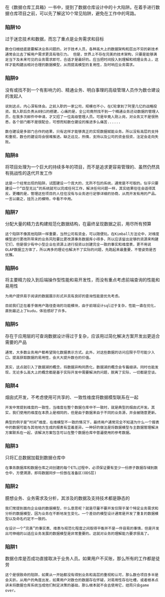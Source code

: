 在《数据仓库工具箱》一书中，提到了数据仓库设计中的十大陷阱。在着手进行数据仓库项目之前，可以先了解这10个常见陷阱，避免在工作中的弯路。

### 陷阱10
过于迷恋技术和数据，而忘了重点是业务需求和目标
```
数仓归根结底是要解决业务问题的，对于技术人员，各种高大上的数据架构和层出不穷的新技术通常会比去了解用户需求更具有吸引力。 但是，世界上不存在完美的技术架构，只要是能够满足当下及未来可见的业务需求即可，合适才是最好的。应当把时间投入到理解和梳理业务上，这样才能构建出相对合理的数据模型，从而提高模型的复用性，及时响应业务需求。
```
### 陷阱9
没有或找不到一个有影响力的、精通业务、明白事理的高级管理人员作为数仓建设的发起人
```
说到这点，内心深有体会。之前入职的一家公司，规模也不小，在C轮拿到了阿里几亿的战略投资。我入职后负责从0到1的搭建，心痛的是，全公司竟然找不到一个精通业务还动数据的管理人员，在我多次邮件中申请，才又招了一位高级管理人员。可是毕竟人刚上岗，对业务又不是很熟悉，各个部门都不是很配合，可想而知数仓建设的推进多么痛苦......

数仓建设是多部门合作的结果，只有这样才能够真正的实现数据赋能业务。所以没有高层的支持和重视，数仓的建设将会很难推进。缺乏远见，热情，支持以及公司的资金投资，注定会走向失败。
```
### 陷阱8
将项目处理为一个巨大的持续多年的项目，而不是追求更容易管理的、虽然仍然具有挑战性的迭代开发工作
```
这是一个经常出现的陷阱，试图建设一个庞大的，无所不包的系统，通常是不可取的。似乎只要建设一个“巨型无比“的系统就可以完成任何工作，解决任何问题一样，其实结果往往会适得其反。更糟的是，管理这些项目的人往往没有与业务进行足够详细的协商，从而开发有用的产品。一言以蔽之，挂历上的模特，中看不中用。
```
### 陷阱7
分配大量的精力去构建规范化数据结构，在最终呈现数据之前，用尽所有预算
```
这个陷阱不像其他陷阱一样重要，当然公司有资金，可以随便玩。在Kimball方法论中，对维度模型进行更改所带来的业务风险要比更改源事务数据库小得多，所以应该留出足够的资源来构建它们，但是很少有中小型企业在资源上进行投资以创建完全一致的事实和维度表，更不用说OLAP数据立方体了，所以再多的理论也解决不了实际的问题，先跑起来最重要，不管姿势是否优雅。
```
### 陷阱6
将主要精力投入到后端操作型性能和易开发性，而没有重点考虑前端查询的性能和易用性
```
为用户提供易于阅读的数据展示形式并具有良好的查询性能是优先考虑。

目前我们正在着手做用户路径查询的功能模块，由于前端设计sql过于复杂，性能一直在优化，直到最近上了kudu，体验感好了许多。
```
### 陷阱5
存在于应用层的可查询数据设计得过于复杂，应该用过简化解决方案开发出更适合需要的产品
```
通常，大多数业务用户都希望简化数据表示方式。此外，对这些数据的访问应限于尽可能少入口。提高获取数据的易用性，会大大提升数仓的价值。

其实，这点就引入了数据湖的概念，将数据异构同质化，数据湖的概念会专篇细讲。同时也能发现，无论多么高大上的概念都是基于实际开发中需要解决的问题，脱离了实际，一切都是空谈。
```
### 陷阱4
烟囱式开发，不考虑使用可共享的、一致性维度将数据模型联系在一起
```
开发中常提到维度的一致性，当维度在整个数据仓库中不一致时，就是典型的烟囱式开发。其实，我们使用的维度在本质上是相同的，但是由于数据来自于不同的业务源，并会被随意更新。

典型的例子是“时间”维度，在维模型不一致的情况下，最终用户通常完全不知道为什么一个报表中的数据可能与其他地方生成的报表有显着差异。一种好的做法是将数据模型与主数据管理解决方案联系在一起，该解决方案包含可以在整个数据仓库中普遍使用的参考数据。
```
### 陷阱3
只将汇总数据加载到数据仓库中
```
在事务数据库和数据仓库之间创建的每个ETL过程中，必须保证要有至少一份原子数据存储到数仓中，方便溯源，即将数据同步一份放在准备区(ODS层)
```
### 陷阱2
臆想业务、业务需求及分析，其涉及的数据及支持技术都是静态的
```
我们常提到面向企业级的数据模型，什么意思呢？就是尽量不要开发仅限于某个特定业务需求和分析的数据模型，因为业务在不断地发生变化。一个差劲的模型设计通常是开发了重复的数据模型以及命名约定不一致的。

在设计一个“完美”的事实表、维表与规范化程度之间取得平衡并不是一件容易的事情，但是开发出可伸缩的以适应业务发展的数据模型是非常重要的。这就对业务的理解能力要求很高了。
```
### 陷阱1 
数据仓库是否成功直接取决于业务人员。如果用户不买账，那么所有的工作都是徒劳
```
这个是很致命的陷阱，如果从一开始都没有得到业务和高层的重视和认可，那么数仓项目多半是会夭折。从用户的角度出发，如果用户对数仓的数据存在怀疑，对易用性存在吐槽，或者根本点讲未将数据仓库系统当成他们制定决策的基础，那么根本就不会去使用它，结局只会game over。
```